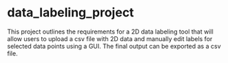 # data_labeling_project
This project outlines the requirements for a 2D data labeling tool that will allow users to upload a csv file with 2D data and manually edit labels for selected data points using a GUI. The final output can be exported as a csv file.
